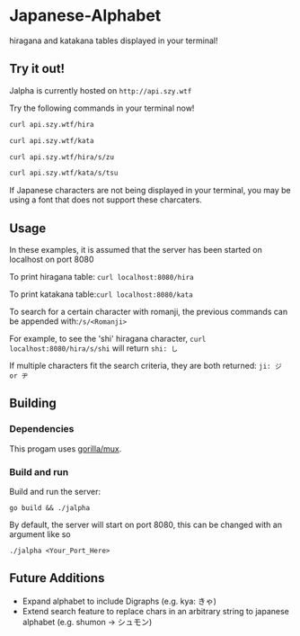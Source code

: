# Japanese-Alphabet
hiragana and katakana tables displayed in your terminal!

## Try it out!
Jalpha is currently hosted on ```http://api.szy.wtf```

Try the following commands in your terminal now!
```bash
curl api.szy.wtf/hira
```
```bash
curl api.szy.wtf/kata
```
```bash
curl api.szy.wtf/hira/s/zu
```
```bash
curl api.szy.wtf/kata/s/tsu
```
If Japanese characters are not being displayed in your terminal, you may be using a font that does not support these charcaters.

## Usage
In these examples, it is assumed that the server has been started on localhost on port 8080

To print hiragana table: ```curl localhost:8080/hira```

To print katakana table:```curl localhost:8080/kata```

To search for a certain character with romanji, the previous commands can be appended with:```/s/<Romanji>```

For example, to see the 'shi' hiragana character, ```curl localhost:8080/hira/s/shi``` will return ```shi: し```

If multiple characters fit the search criteria, they are both returned: ```ji: ジ or ヂ```

## Building
### Dependencies
This progam uses [gorilla/mux](https://github.com/gorilla/mux).

### Build and run
Build and run the server:
```
go build && ./jalpha
```

By default, the server will start on port 8080, this can be changed with an argument like so
```
./jalpha <Your_Port_Here>
```

## Future Additions
* Expand alphabet to include Digraphs (e.g. kya: きゃ)
* Extend search feature to replace chars in an arbitrary string to japanese alphabet (e.g. shumon -> シュモン)
